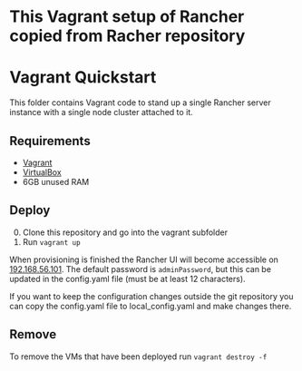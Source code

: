 # This Vagrant setup of Rancher copied from Racher repository

# Vagrant Quickstart

This folder contains Vagrant code to stand up a single Rancher server instance with a single node cluster attached to it.

## Requirements

- [Vagrant](https://www.vagrantup.com)
- [VirtualBox](https://www.virtualbox.org)
- 6GB unused RAM

## Deploy

0. Clone this repository and go into the vagrant subfolder
0. Run `vagrant up`

When provisioning is finished the Rancher UI will become accessible on [192.168.56.101](http://192.168.56.101).
The default password is `adminPassword`, but this can be updated in the config.yaml file (must be at least 12 characters).

If you want to keep the configuration changes outside the git repository you can copy the config.yaml file to local_config.yaml and make changes there.

## Remove

To remove the VMs that have been deployed run `vagrant destroy -f`
